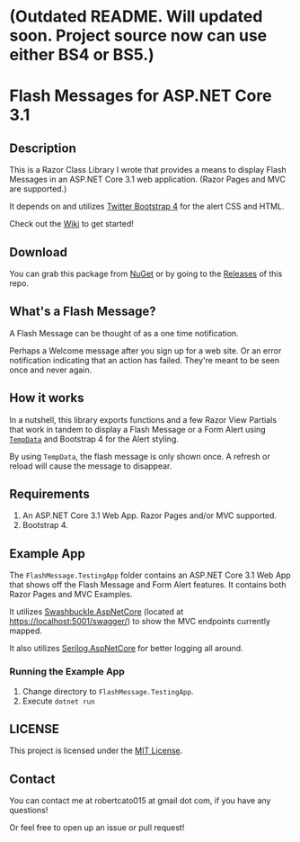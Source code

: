 # (Outdated README. Will updated soon. Project source now can use either BS4 or BS5.)
# Flash Messages for ASP.NET Core 3.1

## Description
This is a Razor Class Library I wrote that provides a means to display Flash Messages in an ASP.NET Core 3.1 web application. (Razor Pages and MVC are supported.)

It depends on and utilizes [Twitter Bootstrap 4](https://getbootstrap.com/docs/4.4/getting-started/introduction/) for the alert CSS and HTML.

Check out the [Wiki](https://github.com/saiwolf/FlashMessage/wiki/Getting-Started) to get started!

## Download

You can grab this package from [NuGet](https://www.nuget.org/packages/SWMNU.Net.FlashMessage/)
or by going to the [Releases](https://github.com/saiwolf/FlashMessage/releases) of this repo.

## What's a Flash Message?
A Flash Message can be thought of as a one time notification.

Perhaps a Welcome message after you sign up for a web site. Or an error notification indicating
that an action has failed. They're meant to be seen once and never again.

## How it works

In a nutshell, this library exports functions and a few Razor View Partials that work in tandem
to display a Flash Message or a Form Alert using [`TempData`](https://docs.microsoft.com/en-us/aspnet/core/fundamentals/app-state?view=aspnetcore-3.1#tempdata) and 
Bootstrap 4 for the Alert styling.

By using `TempData`, the flash message is only shown
once. A refresh or reload will cause the message to disappear.

## Requirements

1. An ASP.NET Core 3.1 Web App. Razor Pages and/or MVC supported.
2. Bootstrap 4.

## Example App

The `FlashMessage.TestingApp` folder contains an ASP.NET Core 3.1 Web App that shows 
off the Flash Message and Form Alert features. It contains both Razor Pages and MVC Examples.

It utilizes [Swashbuckle.AspNetCore](https://github.com/domaindrivendev/Swashbuckle.AspNetCore) (located at [https://localhost:5001/swagger/](https://localhost:5001/swagger/))
to show the MVC endpoints currently mapped.

It also utilizes [Serilog.AspNetCore](https://github.com/serilog/serilog-aspnetcore) for better logging all around.

### Running the Example App

1. Change directory to `FlashMessage.TestingApp`.
2. Execute `dotnet run`

## LICENSE

This project is licensed under the [MIT License](LICENSE).

## Contact
You can contact me at robertcato015 at gmail dot com, if you have any questions!

Or feel free to open up an issue or pull request!

